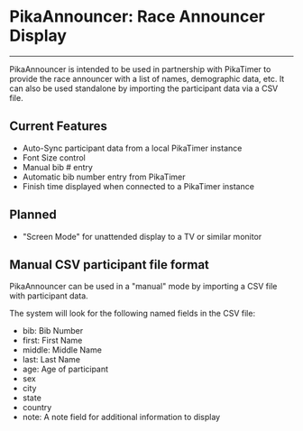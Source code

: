 # PikaAnnouncer: Race Announcer Display

***

PikaAnnouncer is intended to be used in partnership with PikaTimer to provide the race announcer with a list of names, demographic data, etc. It can also be used standalone by importing the participant data via a CSV file. 

## Current Features
* Auto-Sync participant data from a local PikaTimer instance
* Font Size control
* Manual bib # entry
* Automatic bib number entry from PikaTimer
* Finish time displayed when connected to a PikaTimer instance

## Planned 
* "Screen Mode" for unattended display to a TV or similar monitor

## Manual CSV participant file format
PikaAnnouncer can be used in a "manual" mode by importing a CSV file with participant data. 

The system will look for the following named fields in the CSV file:
* bib: Bib Number
* first: First Name
* middle: Middle Name
* last: Last Name
* age:  Age of participant
* sex 
* city
* state
* country
* note: A note field for additional information to display




